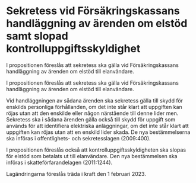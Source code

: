 # Sekretess vid Försäkringskassans handläggning av ärenden om elstöd samt slopad kontrolluppgiftsskyldighet

I propositionen föreslås att sekretess ska gälla vid Försäkringskassans
handläggning av ärenden om elstöd till elanvändare.

I propositionen föreslås att sekretess ska gälla vid Försäkringskassans
handläggning av ärenden om elstöd till elanvändare.

Vid handläggningen av sådana ärenden ska sekretess gälla till skydd för enskilds personliga förhållanden, om det inte står klart att uppgiften kan röjas utan att den enskilde eller någon närstående till denne lider men. Sekretess ska i sådana ärenden gälla också till skydd för uppgift som används för att identifiera elektriska anläggningar, om det inte står klart att uppgiften kan röjas utan att en enskild lider skada. De nya bestämmelserna ska införas i offentlighets- och sekretesslagen (2009:400).

I propositionen föreslås också att kontrolluppgiftsskyldigheten ska
slopas för elstöd som betalats ut till elanvändare. Den nya bestämmelsen ska införas i skatteförfarandelagen (2011:1244).

Lagändringarna föreslås träda i kraft den 1 februari 2023.
